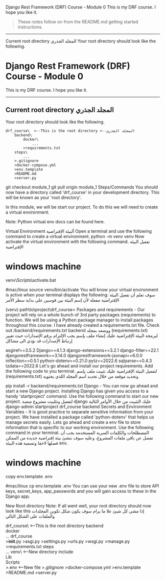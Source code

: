 Django Rest Framework (DRF) Course - Module 0
This is my DRF course. I hope you like it.

> These notes follow on from the README.md getting started instructions.
***
Current root directory المجلد الجذري
Your root directory should look like the following.
# Django Rest Framework (DRF) Course - Module 0
This is my DRF course. I hope you like it.
***

## Current root directory                                                    المجلد الجذري ##
Your root directory should look like the following.

```
drf_course\  <--This is the root directory <--المجلد الجذري
    backend\
        docker\
            ...
        >requirements.txt
    steps\
        ...
    >.gitignore
    >docker-compose.yml
    >env.template
    >README.md
    >server.py
```

git checkout module_1
git pull origin module_1
Steps/Commands
You should now have a directory called 'drf_course' in your development directory. This will be known as your 'root directory'.

In this module, we will be start our project. To do this we will need to create a virtual environment.

Note: Python virtual env docs can be found here.

Virtual Environment ألبيئة الإفتراضية
Open a terminal and use the following command to create a virtual environment.
python -m venv venv
Now activate the virtual environment with the following command. تفعيل البيئة الإفتراضية

# windows machine
venv\Scripts\activate.bat

#mac/linux
source venv/bin/activate
You will know your virtual environment is active when your terminal displays the following: سوف تعلم أن تفعيل البيئة الإفتراضية مفعلة لأن إسم البيئة بين قوسين على بداية سطر الأمر

(venv) path\to\project\drf_course>
Packages and requirements - Our project will rely on a whole bunch of 3rd party packages (requirements) to function. We will be using a Python package manager to install packages throughout this course. I have already created a requirements.txt file. Check out /backend/requirements.txt
backend ووضعه بمجلد (requirements.txt) لبرمجة البيئة الإفتراضية عليك إنشاء ملف يإسم يجب الإلتزام برقم الإصدارات حيث تغيير إرتباط الإصدارات قد ىؤدي الى مشاكل

asgiref==3.5.2
Django==4.1.3
django-extensions==3.2.1
django-filter==22.1
djangorestframework==3.14.0
djangorestframework-jsonapi==6.0.0
inflection==0.5.1
python-dotenv==0.21.0
pytz==2022.6
sqlparse==0.4.3
tzdata==2022.6
Let's go ahead and install our project requirements. Add the following code to you terminal. لتفعيل البيئة الإفتراضية عليك تثبيت ملف يإسم (requirements.txt) وتحديد موقعه من خلال تحديد اسم المجلد اللذي يحتويه

pip install -r backend/requirements.txt
Django - You can now go ahead and start a new Django project. Installing Django has given you access to a handy 'startproject' command. Use the following command to start our new project. لتفعيل وتثلبيت مشروع منصة django عليك التثبيت من خلال الأوامر التالية
django-admin startproject drf_course backend
Secrets and Environment Variables - It is good practice to separate sensitive information from your project. We have installed a package called 'python-dotenv' that helps us manage secrets easily. Lets go ahead and create a env file to store information that is specific to our working environment. Use the following command in your terminal.
المصطلحات والكلمات السرية المستخدمة يجب أن تفصل عن باقي ملفات المشروع، وعليه سوف ننشئ بيئة إفتراضية جديدة من الممكن فصلها لاحقا وتسمية هذه البيئة env.

# windows machine
copy env.template .env

#mac/linux
cp env.template .env
You can use your new .env file to store API keys, secret_keys, app_passwords and you will gain access to these in the Django app.

New Root directory
Note: If all went well, your root directory should now look like this إذا مشي كل شيئ علا ما يرام سوف يكون شكل تكوبن المجلدات والملفات على الشكل التالي

drf_course\  <--This is the root directory
    backend\
        docker\
            ...
        drf_course\
            >__init__.py
            >asgi.py
            >settings.py
            >urls.py
            >wsgi.py
        >manage.py
        >requirements.txt
    steps\
        ...
    venv\ <--New directory
        include\
        Lib\
        Scripts\
    >.env <--New file
    >.gitignore
    >docker-compose.yml
    >env.template
    >README.md
    >server.py

